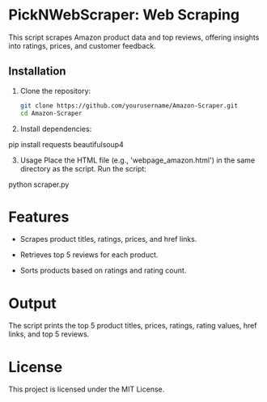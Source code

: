 # PickNWebScraper: Web Scraping

This script scrapes Amazon product data and top reviews, offering insights into ratings, prices, and customer feedback.

## Installation

1. Clone the repository:

   ```sh
   git clone https://github.com/yourusername/Amazon-Scraper.git
   cd Amazon-Scraper

   ```

2. Install dependencies:

pip install requests beautifulsoup4

3. Usage
   Place the HTML file (e.g., 'webpage_amazon.html') in the same directory as the script.
   Run the script:

python scraper.py

# Features

- Scrapes product titles, ratings, prices, and href links.

- Retrieves top 5 reviews for each product.

- Sorts products based on ratings and rating count.

# Output

The script prints the top 5 product titles, prices, ratings, rating values, href links, and top 5 reviews.

# License

This project is licensed under the MIT License.
